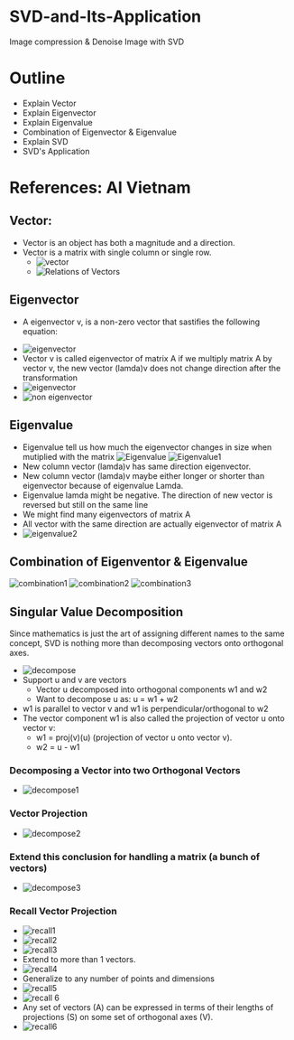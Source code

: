 # SVD-and-Its-Application
Image compression &amp; Denoise Image with SVD
# Outline
- Explain Vector
- Explain Eigenvector
- Explain Eigenvalue
- Combination of Eigenvector & Eigenvalue
- Explain SVD
- SVD's Application
# References: AI Vietnam
## Vector:
- Vector is an object has both a magnitude and a direction.
- Vector is a matrix with single column or single row.
  + ![vector](https://drive.google.com/uc?export=view&id=1fdecoJYCHKGUwLPsU4filew6n6OuEb9P)
  + ![Relations of Vectors](https://drive.google.com/uc?export=view&id=1ltstLifSYZLwCNvpioZRsvk7w0Na_naL)
## Eigenvector
- A eigenvector v, is a non-zero vector that sastifies the following equation:
+ ![eigenvector](https://drive.google.com/uc?export=view&id=1pkJiIL5cT2tYnG5e14ZM72md48aok1eA)
+ Vector v is called eigenvector of matrix A if we multiply matrix A by vector v, the new vector (lamda)v does not change direction after the transformation
+ ![eigenvector](https://drive.google.com/uc?export=view&id=1WNch_kuC8UU1Q5oLpf7uA_L6EN6ZNSV-)
+ ![non eigenvector](https://drive.google.com/uc?export=view&id=1HL8dKJtkiynjMAE9VcuoY66TTq0jmn5p)
## Eigenvalue
- Eigenvalue tell us how much the eigenvector changes in size when mutiplied with the matrix
![Eigenvalue](https://drive.google.com/uc?export=view&id=1pkJiIL5cT2tYnG5e14ZM72md48aok1eA)
![Eigenvalue1](https://drive.google.com/uc?export=view&id=1aHBmFO5uTns9nnCN9UqI17TQTLPOkr9b)
- New column vector (lamda)v has same direction eigenvector.
- New column vector (lamda)v maybe either longer or shorter than eigenvector because of eigenvalue Lamda.
- Eigenvalue lamda might be negative. The direction of new vector is reversed but still on the same line
- We might find many eigenvectors of matrix A
- All vector with the same direction are actually eigenvector of matrix A
- ![eigenvalue2](https://drive.google.com/uc?export=view&id=16qb3EkNAx1UdWJ9MQ5bJZCAV-Y18oCbv)
## Combination of Eigenventor & Eigenvalue
![combination1](https://drive.google.com/uc?export=view&id=1vRLc39AjlANl-1WlMHuQWu3S5dyjplj-)
![combination2](https://drive.google.com/uc?export=view&id=1gPSlSm9cIHk2NJGPqYw83neqQM2X3lni)
![combination3](https://drive.google.com/uc?export=view&id=1ZyyNLPIWuU65NczQiL5yHc_GZuX7MZbh)
## Singular Value Decomposition
Since mathematics is just the art of assigning different names to the same concept, SVD is nothing more than decomposing vectors onto orthogonal axes.
- ![decompose](https://drive.google.com/uc?export=view&id=1gWGEsvZ0nzjBj9D65XSERkrHAVO1pE4o)
- Support u and v are vectors
  + Vector u decomposed into orthogonal components w1 and w2
  + Want to decompose u as: u = w1 + w2
- w1 is parallel to vector v and w1 is perpendicular/orthogonal to w2
- The vector component w1 is also called the projection of vector u onto vector v:
  + w1 = proj(v)(u) (projection of vector u onto vector v).
  + w2 = u - w1
### Decomposing a Vector into two Orthogonal Vectors
- ![decompose1](https://drive.google.com/uc?export=view&id=19ATaBgb3EnvE9HOlMRE_JYwWo-X-MJP6)
### Vector Projection
- ![decompose2](https://drive.google.com/uc?export=view&id=1OKdWmbqr4IQBqNL0QpoAXbyITLDWu8UJ)
### Extend this conclusion for handling a matrix (a bunch of vectors)
- ![decompose3](https://drive.google.com/uc?export=view&id=1hq8w4HS70kljgc9JOVBewA-IPbfZniBo)
### Recall Vector Projection
- ![recall1](https://drive.google.com/uc?export=view&id=1EH6UZRPWenCGwrjG0WY8j1QuEn77buQ7)
- ![recall2](https://drive.google.com/uc?export=view&id=1MHEBlBNnjWhbvYdWAOipuKBaBxdVvXeE)
- ![recall3](https://drive.google.com/uc?export=view&id=1LlLrq4gFY3pKRKXSfI6kMNaI7vdYt4eP)
- Extend to more than 1 vectors.
- ![recall4](https://drive.google.com/uc?export=view&id=1AZUfC5WdT4Je-h1_jJVdbOzFcO16ZOcI)
- Generalize to any number of points and dimensions
- ![recall5](https://drive.google.com/uc?export=view&id=1GrOo9VaNc724HjUOMX1gU9C0RgTPwKAT)
- ![recall 6](https://drive.google.com/uc?export=view&id=1s9M_gWTGGlpDFRoH16F7h_xmnD_e2Xhp)
- Any set of vectors (A) can be expressed in terms of their lengths of projections (S) on some set of orthogonal axes (V).
- ![recall6](https://drive.google.com/uc?export=view&id=1PC87haQoTb33YJomDD8Ynn8Tg1IpiHy)
